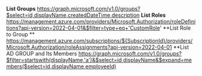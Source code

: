 **List Groups**
https://graph.microsoft.com/v1.0/groups?$select=id,displayName,createdDateTime,description
**List Roles**
https://management.azure.com/providers/Microsoft.Authorization/roleDefinitions?api-version=2022-04-01&$filter=type+eq+'CustomRole'
**List Role to Group **
https://management.azure.com/subscriptions/${SubscriptionId}/providers/Microsoft.Authorization/roleAssignments?api-version=2022-04-01
**List AD GROUP and Its Members
 https://graph.microsoft.com/v1.0/groups?$filter=startswith(displayName,'a')&$select=id,displayName&$expand=members($select=id,displayName,employeeId)
